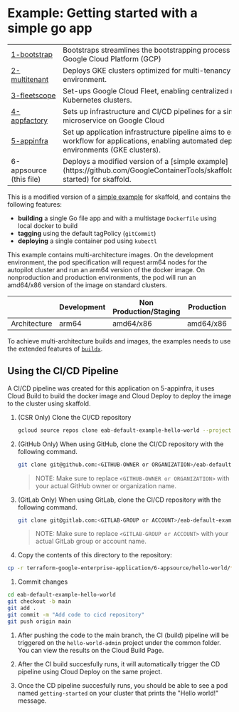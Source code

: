 # Example: Getting started with a simple go app

<table>
<tbody>
<tr>
<td><a href="../1-bootstrap">1-bootstrap</a></td>
<td>Bootstraps streamlines the bootstrapping process for Enterprise Applications on Google Cloud Platform (GCP)</td>
</tr>
<tr>
<td><a href="../2-multitenant">2-multitenant</a></td>
<td>Deploys GKE clusters optimized for multi-tenancy within an enterprise environment.</td>
</tr>
<tr>
<td><a href="../3-fleetscope"><span style="white-space: nowrap;">3-fleetscope</span></a></td>
<td>Set-ups Google Cloud Fleet, enabling centralized management of multiple Kubernetes clusters.</td>
</tr>
<tr>
<td><a href="../4-appfactory">4-appfactory</a></td>
<td>Sets up infrastructure and CI/CD pipelines for a single application or microservice on Google Cloud</td>
</tr>
<tr>
<td><a href="../5-appinfra">5-appinfra</a></td>
<td>Set up application infrastructure pipeline aims to establish a streamlined CI/CD workflow for applications, enabling automated deployments to multiple environments (GKE clusters).</td>
</tr>
<tr>
<td>6-appsource (this file)</td>
<td>Deploys a modified version of a [simple example](https://github.com/GoogleContainerTools/skaffold/tree/main/examples/getting-started) for skaffold.</td>
</tr>
</tbody>
</table>

This is a modified version of a [simple example](https://github.com/GoogleContainerTools/skaffold/tree/main/examples/getting-started) for skaffold, and contains the following features:

* **building** a single Go file app and with a multistage `Dockerfile` using local docker to build
* **tagging** using the default tagPolicy (`gitCommit`)
* **deploying** a single container pod using `kubectl`

This example contains multi-architecture images. On the development environment, the pod specification will request arm64 nodes for the autopilot cluster and run an arm64 version of the docker image. On nonproduction and production environments, the pod will run an amd64/x86 version of the image on standard clusters.

|              | Development | Non Production/Staging | Production |   |
|--------------|-------------|------------------------|------------|---|
| Architecture | arm64       | amd64/x86              | amd64/x86  |   |

To achieve multi-architecture builds and images, the examples needs to use the extended features of [`buildx`](https://github.com/docker/buildx).

## Using the CI/CD Pipeline

A CI/CD pipeline was created for this application on 5-appinfra, it uses Cloud Build to build the docker image and Cloud Deploy to deploy the image to the cluster using skaffold.

1. (CSR Only) Clone the CI/CD repository

   ```bash
   gcloud source repos clone eab-default-example-hello-world --project=REPLACE_WITH_ADMIN_PROJECT
   ```

1. (GitHub Only) When using GitHub, clone the CI/CD repository with the following command.

   ```bash
   git clone git@github.com:<GITHUB-OWNER or ORGANIZATION>/eab-default-example-hello-world.git
   ```

   > NOTE: Make sure to replace `<GITHUB-OWNER or ORGANIZATION>` with your actual GitHub owner or organization name.

1. (GitLab Only) When using GitLab, clone the CI/CD repository with the following command.

   ```bash
   git clone git@gitlab.com:<GITLAB-GROUP or ACCOUNT>/eab-default-example-hello-world.git
   ```

   > NOTE: Make sure to replace `<GITLAB-GROUP or ACCOUNT>` with your actual GitLab group or account name.

1. Copy the contents of this directory to the repository:

```bash
cp -r terraform-google-enterprise-application/6-appsource/hello-world/* eab-default-example-hello-world
```

1. Commit changes

```bash
cd eab-default-example-hello-world
git checkout -b main
git add .
git commit -m "Add code to cicd repository"
git push origin main
```

1. After pushing the code to the main branch, the CI (build) pipeline will be triggered on the `hello-world-admin` project under the common folder. You can view the results on the Cloud Build Page.

1. After the CI build succesfully runs, it will automatically trigger the CD pipeline using Cloud Deploy on the same project.

1. Once the CD pipeline succesfully runs, you should be able to see a pod named `getting-started` on your cluster that prints the "Hello world!" message.
